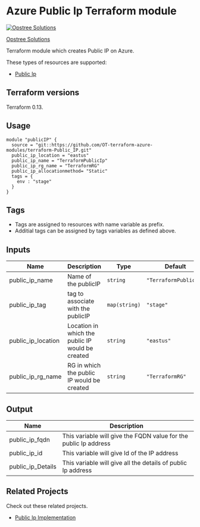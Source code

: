 Azure Public Ip Terraform module
=====================================

[![Opstree Solutions][opstree_avatar]][opstree_homepage]

[Opstree Solutions][opstree_homepage] 

  [opstree_homepage]: https://opstree.github.io/
  [opstree_avatar]: https://img.cloudposse.com/150x150/https://github.com/opstree.png

Terraform module which creates Public IP on Azure.

These types of resources are supported:

* [Public Ip](https://registry.terraform.io/providers/hashicorp/azurerm/latest/docs/resources/public_ip)

Terraform versions
------------------

Terraform 0.13.

Usage
------

```hcl
module "publicIP" {
  source = "git::https://github.com/OT-terraform-azure-modules/terraform-Public_IP.git"
  public_ip_location = "eastus"
  public_ip_name = "TerraformPublicIp"
  public_ip_rg_name = "TerraformRG"
  public_ip_allocationmethod= "Static"
  tags = {
    env : "stage"
  }
}

```


Tags
----
* Tags are assigned to resources with name variable as prefix.
* Additial tags can be assigned by tags variables as defined above.

Inputs
------
| Name | Description | Type | Default | Required |
|------|-------------|------|---------|:--------:|
| public_ip_name | Name of the publicIP | `string` | `"TerraformPublicIp"` | no |
| public_ip_tag | tag to associate with the publicIP | `map(string)` | `"stage"` | no |
| public_ip_location | Location in which the public IP would be created | `string` | `"eastus"` | yes |
| public_ip_rg_name | RG in which the public IP would be created | `string` | `"TerraformRG"` | yes |

Output
------
| Name | Description |
|------|-------------|
|public_ip_fqdn |This variable will give the FQDN value for the public Ip address |
|public_ip_id |This variable will give Id of the IP address |
|public_ip_Details |This variable will give all the details of public Ip address |

## Related Projects

Check out these related projects. 
* [Public Ip Implementation](https://github.com/lakshayarora476/terraform-azure-public-ip-setup/tree/main)

